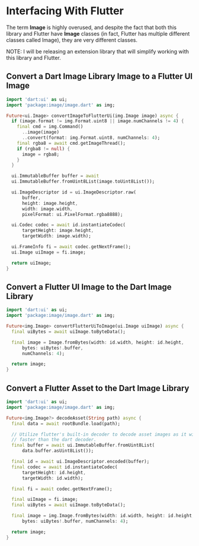 # Interfacing With Flutter

The term **Image** is highly overused, and despite the fact that both this library and Flutter have **Image** classes
(in fact, Flutter has multiple different classes called Image), they are very different classes.

NOTE: I will be releasing an extension library that will simplify working with this library and Flutter.

## Convert a Dart Image Library Image to a Flutter UI Image
```dart
import 'dart:ui' as ui;
import 'package:image/image.dart' as img;

Future<ui.Image> convertImageToFlutterUi(img.Image image) async {
  if (image.format != img.Format.uint8 || image.numChannels != 4) {
    final cmd = img.Command()
      ..image(image)
      ..convert(format: img.Format.uint8, numChannels: 4);
    final rgba8 = await cmd.getImageThread();
    if (rgba8 != null) {
      image = rgba8;
    }
  }

  ui.ImmutableBuffer buffer = await
  ui.ImmutableBuffer.fromUint8List(image.toUint8List());

  ui.ImageDescriptor id = ui.ImageDescriptor.raw(
      buffer,
      height: image.height,
      width: image.width,
      pixelFormat: ui.PixelFormat.rgba8888);

  ui.Codec codec = await id.instantiateCodec(
      targetHeight: image.height,
      targetWidth: image.width);

  ui.FrameInfo fi = await codec.getNextFrame();
  ui.Image uiImage = fi.image;

  return uiImage;
}
```

## Convert a Flutter UI Image to the Dart Image Library
```dart
import 'dart:ui' as ui;
import 'package:image/image.dart' as img;

Future<img.Image> convertFlutterUiToImage(ui.Image uiImage) async {
  final uiBytes = await uiImage.toByteData();

  final image = Image.fromBytes(width: id.width, height: id.height,
      bytes: uiBytes!.buffer,
      numChannels: 4);

  return image;
}
```

## Convert a Flutter Asset to the Dart Image Library
```dart
import 'dart:ui' as ui;
import 'package:image/image.dart' as img;

Future<img.Image?> decodeAsset(String path) async {
  final data = await rootBundle.load(path);

  // Utilize flutter's built-in decoder to decode asset images as it will be
  // faster than the dart decoder.
  final buffer = await ui.ImmutableBuffer.fromUint8List(
      data.buffer.asUint8List());

  final id = await ui.ImageDescriptor.encoded(buffer);
  final codec = await id.instantiateCodec(
      targetHeight: id.height,
      targetWidth: id.width);

  final fi = await codec.getNextFrame();

  final uiImage = fi.image;
  final uiBytes = await uiImage.toByteData();

  final image = img.Image.fromBytes(width: id.width, height: id.height,
      bytes: uiBytes!.buffer, numChannels: 4);

  return image;
}
```
